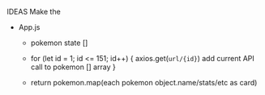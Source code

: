 IDEAS
Make the 



* App.js
    * pokemon state []
    
    * for (let id = 1; id <= 151; id++) {
        axios.get(`url/{id}`)
        add current API call to pokemon [] array
    }

    * return pokemon.map(each pokemon object.name/stats/etc as card)